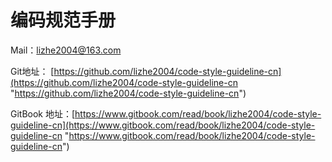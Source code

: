 # 编码规范手册 

Mail：lizhe2004@163.com  

Git地址：     [https://github.com/lizhe2004/code-style-guideline-cn](https://github.com/lizhe2004/code-style-guideline-cn "https://github.com/lizhe2004/code-style-guideline-cn") 

GitBook 地址：[https://www.gitbook.com/read/book/lizhe2004/code-style-guideline-cn](https://www.gitbook.com/read/book/lizhe2004/code-style-guideline-cn "https://www.gitbook.com/read/book/lizhe2004/code-style-guideline-cn")
